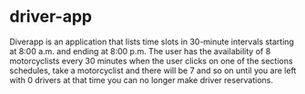 # driver-app
Diverapp is an application that lists time slots in 30-minute intervals starting at 8:00 a.m. and ending at 8:00 p.m. The user has the availability of 8 motorcyclists every 30 minutes when the user clicks on one of the sections schedules, take a motorcyclist and there will be 7 and so on until you are left with 0 drivers at that time you can no longer make driver reservations.

